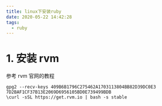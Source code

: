 ```yaml
---
title: linux下安装ruby
date: 2020-05-22 14:42:28
tags: 
  - ruby
---
```


# 1. 安装 rvm
参考 rvm 官网的教程
~~~shell
gpg2 --recv-keys 409B6B1796C275462A1703113804BB82D39DC0E3 7D2BAF1CF37B13E2069D6956105BD0E739499BDB
\curl -sSL https://get.rvm.io | bash -s stable
~~~